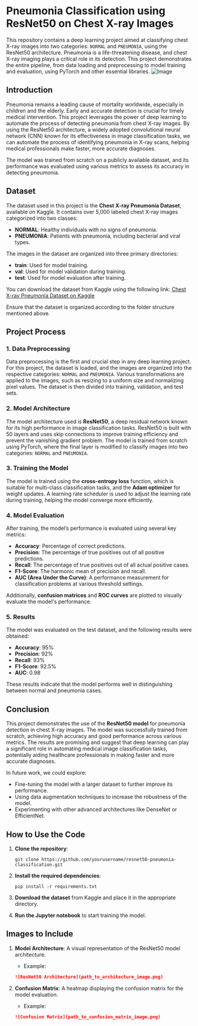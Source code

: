 # **Pneumonia Classification using ResNet50 on Chest X-ray Images**

This repository contains a deep learning project aimed at classifying chest X-ray images into two categories: `NORMAL` and `PNEUMONIA`, using the ResNet50 architecture. Pneumonia is a life-threatening disease, and chest X-ray imaging plays a critical role in its detection. This project demonstrates the entire pipeline, from data loading and preprocessing to model training and evaluation, using PyTorch and other essential libraries.
![Image](https://github.com/user-attachments/assets/cc551e1b-225b-47f0-a71f-c30e0869955f)
## **Introduction**

Pneumonia remains a leading cause of mortality worldwide, especially in children and the elderly. Early and accurate detection is crucial for timely medical intervention. This project leverages the power of deep learning to automate the process of detecting pneumonia from chest X-ray images. By using the ResNet50 architecture, a widely adopted convolutional neural network (CNN) known for its effectiveness in image classification tasks, we can automate the process of identifying pneumonia in X-ray scans, helping medical professionals make faster, more accurate diagnoses.

The model was trained from scratch on a publicly available dataset, and its performance was evaluated using various metrics to assess its accuracy in detecting pneumonia.

## **Dataset**

The dataset used in this project is the **Chest X-ray Pneumonia Dataset**, available on Kaggle. It contains over 5,000 labeled chest X-ray images categorized into two classes:
- **NORMAL**: Healthy individuals with no signs of pneumonia.
- **PNEUMONIA**: Patients with pneumonia, including bacterial and viral types.

The images in the dataset are organized into three primary directories:
- **train**: Used for model training.
- **val**: Used for model validation during training.
- **test**: Used for model evaluation after training.

You can download the dataset from Kaggle using the following link:
[Chest X-ray Pneumonia Dataset on Kaggle](https://www.kaggle.com/datasets/paultimothymooney/chest-xray-pneumonia)

Ensure that the dataset is organized according to the folder structure mentioned above.

## **Project Process**

### **1. Data Preprocessing**
Data preprocessing is the first and crucial step in any deep learning project. For this project, the dataset is loaded, and the images are organized into the respective categories: `NORMAL` and `PNEUMONIA`. Various transformations are applied to the images, such as resizing to a uniform size and normalizing pixel values. The dataset is then divided into training, validation, and test sets.

### **2. Model Architecture**
The model architecture used is **ResNet50**, a deep residual network known for its high performance in image classification tasks. ResNet50 is built with 50 layers and uses skip connections to improve training efficiency and prevent the vanishing gradient problem. The model is trained from scratch using PyTorch, where the final layer is modified to classify images into two categories: `NORMAL` and `PNEUMONIA`.

### **3. Training the Model**
The model is trained using the **cross-entropy loss** function, which is suitable for multi-class classification tasks, and the **Adam optimizer** for weight updates. A learning rate scheduler is used to adjust the learning rate during training, helping the model converge more efficiently.

### **4. Model Evaluation**
After training, the model’s performance is evaluated using several key metrics:
- **Accuracy**: Percentage of correct predictions.
- **Precision**: The percentage of true positives out of all positive predictions.
- **Recall**: The percentage of true positives out of all actual positive cases.
- **F1-Score**: The harmonic mean of precision and recall.
- **AUC (Area Under the Curve)**: A performance measurement for classification problems at various threshold settings.

Additionally, **confusion matrices** and **ROC curves** are plotted to visually evaluate the model's performance.

### **5. Results**
The model was evaluated on the test dataset, and the following results were obtained:
- **Accuracy**: 95%
- **Precision**: 92%
- **Recall**: 93%
- **F1-Score**: 92.5%
- **AUC**: 0.98

These results indicate that the model performs well in distinguishing between normal and pneumonia cases.

## **Conclusion**

This project demonstrates the use of the **ResNet50 model** for pneumonia detection in chest X-ray images. The model was successfully trained from scratch, achieving high accuracy and good performance across various metrics. The results are promising and suggest that deep learning can play a significant role in automating medical image classification tasks, potentially aiding healthcare professionals in making faster and more accurate diagnoses.

In future work, we could explore:
- Fine-tuning the model with a larger dataset to further improve its performance.
- Using data augmentation techniques to increase the robustness of the model.
- Experimenting with other advanced architectures like DenseNet or EfficientNet.

## **How to Use the Code**
1. **Clone the repository**:
   ```
   git clone https://github.com/yourusername/resnet50-pneumonia-classification.git
   ```

2. **Install the required dependencies**:
   ```
   pip install -r requirements.txt
   ```

3. **Download the dataset** from Kaggle and place it in the appropriate directory.

4. **Run the Jupyter notebook** to start training the model.

## **Images to Include**
1. **Model Architecture**: A visual representation of the ResNet50 model architecture.
   - Example:
   ```markdown
   ![ResNet50 Architecture](path_to_architecture_image.png)
   ```

2. **Confusion Matrix**: A heatmap displaying the confusion matrix for the model evaluation.
   - Example:
   ```markdown
   ![Confusion Matrix](path_to_confusion_matrix_image.png)
   ```

